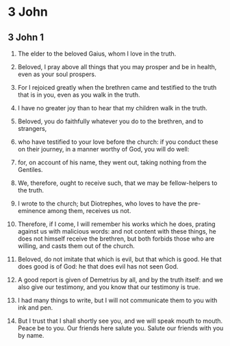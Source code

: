 # 3 John

## 3 John 1

1. The elder to the beloved Gaius, whom I love in the truth.

2. Beloved, I pray above all things that you may prosper and be in health, even as your soul prospers.

3. For I rejoiced greatly when the brethren came and testified to the truth that is in you, even as you walk in the truth.

4. I have no greater joy than to hear that my children walk in the truth.  

5. Beloved, you do faithfully whatever you do to the brethren, and to strangers,

6. who have testified to your love before the church: if you conduct these on their journey, in a manner worthy of God, you will do well:

7. for, on account of his name, they went out, taking nothing from the Gentiles.

8. We, therefore, ought to receive such, that we may be fellow-helpers to the truth.  

9. I wrote to the church; but Diotrephes, who loves to have the pre-eminence among them, receives us not.

10. Therefore, if I come, I will remember his works which he does, prating against us with malicious words: and not content with these things, he does not himself receive the brethren, but both forbids those who are willing, and casts them out of the church.

11. Beloved, do not imitate that which is evil, but that which is good. He that does good is of God: he that does evil has not seen God.

12. A good report is given of Demetrius by all, and by the truth itself: and we also give our testimony, and you know that our testimony is true.  

13. I had many things to write, but I will not communicate them to you with ink and pen.

14. But I trust that I shall shortly see you, and we will speak mouth to mouth. Peace be to you. Our friends here salute you. Salute our friends with you by name.    